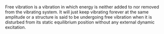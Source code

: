 
Free vibration is a vibration in which energy is neither added to nor removed from the vibrating system. It will just keep vibrating forever at the same amplitude or a structure is said to be undergoing free vibration when it is disturbed from its static equilibrium position without any external dynamic excitation.